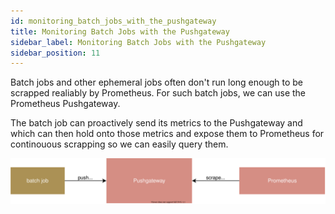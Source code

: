 ```yaml
---
id: monitoring_batch_jobs_with_the_pushgateway
title: Monitoring Batch Jobs with the Pushgateway
sidebar_label: Monitoring Batch Jobs with the Pushgateway
sidebar_position: 11
---
```


Batch jobs and other ephemeral jobs often don't run long enough to be scrapped realiably by Prometheus. For such batch jobs, we can use the Prometheus Pushgateway. 

The batch job can proactively send its metrics to the Pushgateway and which can then hold onto those metrics and expose them to Prometheus for continouous scrapping so we can easily query them. 

![](./img/pushgateway-architecture-overview-723d31f6f844746c2b7a66af6800b5a8.svg#center)